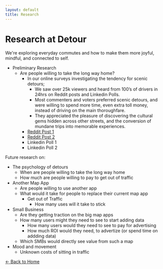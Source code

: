```yaml
---
layout: default
title: Research
---
```


# Research at Detour

We're exploring everyday commutes and how to make them more joyful, mindful, and connected to self.

- Preliminary Research
  - Are people willing to take the long way home?
    - In our online surveys investigating the tendency for scenic detours;
      - We saw over 25k viewers and heard from 100’s of drivers in 24hrs on Reddit posts and Linkedin Polls. 
      - Most commenters and voters preferred scenic detours, and were willing to spend more time, even extra toll money, instead of driving on the main thoroughfare. 
      - They appreciated the pleasure of discovering the cultural gems hidden across other streets, and the conversion of mundane trips into memorable experiences.
    - [Reddit Post 1](https://www.reddit.com/r/NoStupidQuestions/comments/1kite7m/is_it_weird_to_take_a_longer_route_just_because/)
    - [Reddit Post 2](https://www.reddit.com/r/roadtrip/comments/1kiszd7/what_makes_a_drive_feel_worth_it/)
    - Linkedin Poll 1
    - Linkedin Poll 2

Future research on:

- The psychology of detours
  - When are people willing to take the long way home
  - How much are people willing to pay to get out of traffic
- Another Map App
  - Are people willing to use another app
  - What would it take for people to replace their current map app
    - Get out of Traffic
      - How many uses will it take to stick
- Small Business
  - Are they getting traction on the big map apps
  - How many users might they need to see to start adding data
    - How many users would they need to see to pay for advertising
    - How much ROI would they need, to advertize (or spend time on addding data)
  - Which SMBs would directly see value from such a map         
- Mood and movement
  - Unknown costs of sitting in traffic
 
[← Back to Home](/)
